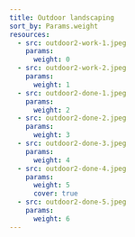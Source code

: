 ```yaml
---
title: Outdoor landscaping
sort_by: Params.weight
resources:
  - src: outdoor2-work-1.jpeg
    params:
      weight: 0
  - src: outdoor2-work-2.jpeg
    params:
      weight: 1
  - src: outdoor2-done-1.jpeg
    params:
      weight: 2
  - src: outdoor2-done-2.jpeg
    params:
      weight: 3
  - src: outdoor2-done-3.jpeg
    params:
      weight: 4
  - src: outdoor2-done-4.jpeg
    params:
      weight: 5
      cover: true
  - src: outdoor2-done-5.jpeg
    params:
      weight: 6
---
```

